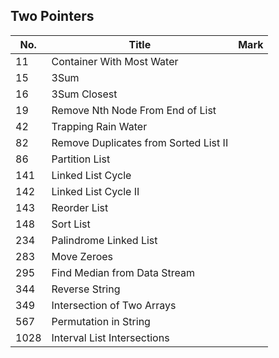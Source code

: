 ## Two Pointers
| No.  | Title                                                       | Mark |
|------|-------------------------------------------------------------|------|
| 11 | Container With Most Water | |
| 15 | 3Sum | |
| 16 | 3Sum Closest | |
| 19 | Remove Nth Node From End of List | |
| 42 | Trapping Rain Water | |
| 82 | Remove Duplicates from Sorted List II | |
| 86 | Partition List | |
| 141 | Linked List Cycle | |
| 142 | Linked List Cycle II | |
| 143 | Reorder List | |
| 148 | Sort List | |
| 234 | Palindrome Linked List | |
| 283 | Move Zeroes | |
| 295 | Find Median from Data Stream | |
| 344 | Reverse String | |
| 349 | Intersection of Two Arrays | |
| 567 | Permutation in String | |
| 1028 | Interval List Intersections | |
